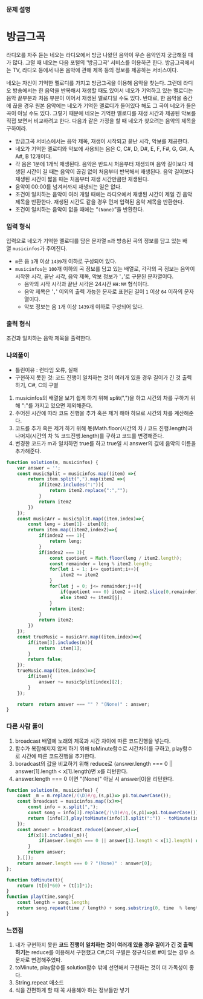 ### **문제 설명**

# **방금그곡**

라디오를 자주 듣는 네오는 라디오에서 방금 나왔던 음악이 무슨 음악인지 궁금해질 때가 많다. 그럴 때 네오는 다음 포털의 '방금그곡' 서비스를 이용하곤 한다. 방금그곡에서는 TV, 라디오 등에서 나온 음악에 관해 제목 등의 정보를 제공하는 서비스이다.

네오는 자신이 기억한 멜로디를 가지고 방금그곡을 이용해 음악을 찾는다. 그런데 라디오 방송에서는 한 음악을 반복해서 재생할 때도 있어서 네오가 기억하고 있는 멜로디는 음악 끝부분과 처음 부분이 이어서 재생된 멜로디일 수도 있다. 반대로, 한 음악을 중간에 끊을 경우 원본 음악에는 네오가 기억한 멜로디가 들어있다 해도 그 곡이 네오가 들은 곡이 아닐 수도 있다. 그렇기 때문에 네오는 기억한 멜로디를 재생 시간과 제공된 악보를 직접 보면서 비교하려고 한다. 다음과 같은 가정을 할 때 네오가 찾으려는 음악의 제목을 구하여라.

- 방금그곡 서비스에서는 음악 제목, 재생이 시작되고 끝난 시각, 악보를 제공한다.
- 네오가 기억한 멜로디와 악보에 사용되는 음은 C, C#, D, D#, E, F, F#, G, G#, A, A#, B 12개이다.
- 각 음은 1분에 1개씩 재생된다. 음악은 반드시 처음부터 재생되며 음악 길이보다 재생된 시간이 길 때는 음악이 끊김 없이 처음부터 반복해서 재생된다. 음악 길이보다 재생된 시간이 짧을 때는 처음부터 재생 시간만큼만 재생된다.
- 음악이 00:00를 넘겨서까지 재생되는 일은 없다.
- 조건이 일치하는 음악이 여러 개일 때에는 라디오에서 재생된 시간이 제일 긴 음악 제목을 반환한다. 재생된 시간도 같을 경우 먼저 입력된 음악 제목을 반환한다.
- 조건이 일치하는 음악이 없을 때에는 “`(None)`”을 반환한다.

### **입력 형식**

입력으로 네오가 기억한 멜로디를 담은 문자열 `m`과 방송된 곡의 정보를 담고 있는 배열 `musicinfos`가 주어진다.

- `m`은 음 `1`개 이상 `1439`개 이하로 구성되어 있다.
- `musicinfos`는 `100`개 이하의 곡 정보를 담고 있는 배열로, 각각의 곡 정보는 음악이 시작한 시각, 끝난 시각, 음악 제목, 악보 정보가 '`,`'로 구분된 문자열이다.
    - 음악의 시작 시각과 끝난 시각은 24시간 `HH:MM` 형식이다.
    - 음악 제목은 '`,`' 이외의 출력 가능한 문자로 표현된 길이 `1` 이상 `64` 이하의 문자열이다.
    - 악보 정보는 음 `1`개 이상 `1439`개 이하로 구성되어 있다.

### **출력 형식**

조건과 일치하는 음악 제목을 출력한다.
### 나의풀이
* 틀린이유 : 런타임 오류, 실패 
* 구현하지 못한 것: 코드 진행이 일치하는 것이 여러개 있을 경우 길이가 긴 것 출력하기, C#, C의 구별  
1. musicinfos의 배열을 보기 쉽게 하기 위해 split(",")을 하고 시간의 차를 구하기 위해 ":"를 가지고 있으면 제외해준다.
2. 주어진 시간에 따라 코드 진행을 추가 혹은 제거 해야 하므로 시간의 차를 계산해준다.
3. 코드를 추가 혹은 제거 하기 위해 몫(Math.floor(시간의 차 / 코드 진행.length)과 나머지(시간의 차 % 코드진행.length)를 구하고 코드를 변경해준다.
4. 변경한 코드가 m과 일치하면 true를 하고 true일 시 answer의 값에 음악의 이름을 추가해준다.

```jsx
function solution(m, musicinfos) {
    var answer = '';
    const musicSplit = musicinfos.map((item) =>{
        return item.split(",").map(item2 =>{
            if(item2.includes(":")){
                return item2.replace(":","");
            }
            return item2
        })
    });
    const musicArr = musicSplit.map((item,index)=>{
        const leng = item[1]- item[0];
        return item.map((item2,index2)=>{
            if(index2 === 1){
                return leng;
            }
            if(index2 === 3){
                const quotient = Math.floor(leng / item2.length);
                const remainder = leng % item2.length;
                for(let i = 1; i<= quotient;i++){
                    item2 += item2
                }
                for(let j = 0; j<= remainder;j++){
                    if(quotient === 0) item2 = item2.slice(0,remainder);
                    else item2 += item2[j];
                }
                return item2;
            }
            return item2;
        })
    });
    const trueMusic = musicArr.map((item,index)=>{
        if(item[3].includes(m)){
            return  item[1];
        }
        return false;
    });
    trueMusic.map((item,index)=>{
        if(item){
            answer += musicSplit[index][2];
        }
    });

    return  return answer === "" ? "(None)" : answer;
}
```

### 다른 사람 풀이
1. broadcast 배열에 노래의 제목과 시간 차이에 따른 코드진행을 넣는다.
2. 함수가 복잡해지지 않게 하기 위해 toMinute함수로 시간차이를 구하고, play함수로 시간에 따른 코드진행을 추가한다.
3. boradcast의 값을 비교하기 위해 reduce로 (answer.length === 0 || answer[1].length < x[1].length)면 x를 리턴한다.
4. answer.length === 0 이면 "(None)" 아닐 시 answer[0]을 리턴한다.
 
```jsx
function solution(m, musicinfos) {
    const _m = m.replace(/(\D)#/g,(s,p1)=> p1.toLowerCase());
    const broadcast = musicinfos.map((x)=>{
        const info = x.split(",");
        const song = info[3].replace(/(\D)#/g,(s,p1)=>p1.toLowerCase());
        return [info[2],play(toMinute(info[1].split(":")) - toMinute(info[0].split(":")),song)];
    });
    const answer = broadcast.reduce((answer,x)=>{
        if(x[1].includes(_m)){
            if(answer.length === 0 || answer[1].length < x[1].length) return x;
        }
        return answer;
    },[]);
    return answer.length === 0 ? "(None)" : answer[0];
};

function toMinute(t){
    return (t[0]*60) + (t[1]*1);
}
function play(time,song){
    const length = song.length;
    return song.repeat(time / length) + song.substring(0, time  % length);
}
```

### 느낀점
1. 내가 구현하지 못한 **코드 진행이 일치하는 것이 여러개 있을 경우 길이가 긴 것 출력하기**는 reduce를 이용해서 구현했고 C#,C의 구별은 정규식으로 #이 있는 경우 소문자로 변경해주었따.
2. toMinute, play함수를 solution함수 밖에 선언해서 구현하는 것이 더 가독성이 좋다.
3. String.repeat 매소드  
4. 식을 간편하게 할 때 꼭 사용해야 하는 정보들만 넣기




